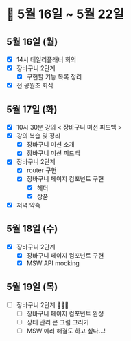 # 🐯 5월 16일 ~ 5월 22일

## 5월 16일 (월)

- [x] 14시 데일리플래너 회의
- [x] 장바구니 2단계
  - [x] 구현할 기능 목록 정리
- [x] 전 공원조 회식

## 5월 17일 (화)

- [x] 10시 30분 강의 < 장바구니 미션 피드백 >
- [x] 강의 복습 및 정리
  - [x] 장바구니 미션 소개
  - [x] 장바구니 미션 피드백
- [x] 장바구니 2단계
  - [x] router 구현
  - [x] 장바구니 페이지 컴포넌트 구현
    - [x] 헤더
    - [x] 상품
- [x] 저녁 약속

## 5월 18일 (수)

- [x] 장바구니 2단계
  - [x] 장바구니 페이지 컴포넌트 구현
  - [x] MSW API mocking

## 5월 19일 (목)

- [ ] 장바구니 2단계 🏃🏻‍♀️
  - [ ] 장바구니 페이지 컴포넌트 완성
  - [ ] 상태 관리 큰 그림 그리기
  - [ ] MSW 에러 해결도 하고 싶다...!
